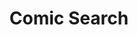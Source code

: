 ---
title: Comic Search
description: A Python web scrapping project used for person comic searching on ebay. (Under development)
layout: https://github.com/paceart1/ComicSearch
---
